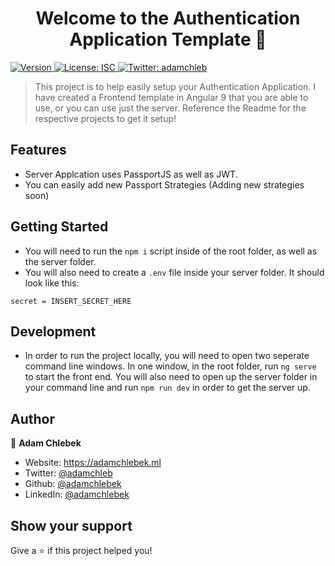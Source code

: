 <h1 align="center">Welcome to the Authentication Application Template 👋</h1>
<p>
  <a href="https://www.npmjs.com/package/auth-server" target="_blank">
    <img alt="Version" src="https://img.shields.io/npm/v/auth-server.svg">
  </a>
  <a href="#" target="_blank">
    <img alt="License: ISC" src="https://img.shields.io/badge/License-ISC-yellow.svg" />
  </a>
  <a href="https://twitter.com/adamchleb" target="_blank">
    <img alt="Twitter: adamchleb" src="https://img.shields.io/twitter/follow/adamchleb.svg?style=social" />
  </a>
</p>

> This project is to help easily setup your Authentication Application. I have created a Frontend template in Angular 9 that you are able to use, or you can use just the server. Reference the Readme for the respective projects to get it setup!

## Features

- Server Applcation uses PassportJS as well as JWT.
- You can easily add new Passport Strategies (Adding new strategies soon)

## Getting Started

- You will need to run the `npm i` script inside of the root folder, as well as the server folder. 
- You will also need to create a `.env` file inside your server folder. It should look like this:
```
secret = INSERT_SECRET_HERE
```

## Development

- In order to run the project locally, you will need to open two seperate command line windows. In one window, in the root folder, run `ng serve` to start the front end. You will also need to open up the server folder in your command line and run `npm run dev` in order to get the server up.


## Author

👤 **Adam Chlebek**

* Website: https://adamchlebek.ml
* Twitter: [@adamchleb](https://twitter.com/adamchleb)
* Github: [@adamchlebek](https://github.com/adamchlebek)
* LinkedIn: [@adamchlebek](https://linkedin.com/in/adamchlebek)

## Show your support

Give a ⭐️ if this project helped you!
